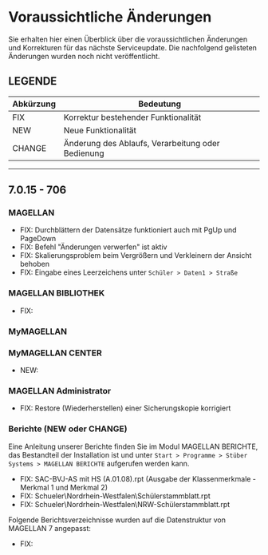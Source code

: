# Voraussichtliche Änderungen

Sie erhalten hier einen Überblick über die voraussichtlichen Änderungen und Korrekturen für das nächste Serviceupdate. Die nachfolgend gelisteten Änderungen wurden noch nicht veröffentlicht.

## LEGENDE

| Abkürzung | Bedeutung |
| --- | --- |
| FIX | Korrektur bestehender Funktionalität |
| NEW | Neue Funktionalität |
| CHANGE | Änderung des Ablaufs, Verarbeitung oder Bedienung |

---

## 7.0.15 - 706

### MAGELLAN

* FIX: Durchblättern der Datensätze funktioniert auch mit PgUp und PageDown
* FIX: Befehl "Änderungen verwerfen" ist aktiv
* FIX: Skalierungsproblem beim Vergrößern und Verkleinern der Ansicht behoben
* FIX: Eingabe eines Leerzeichens unter `Schüler > Daten1 > Straße`

### MAGELLAN BIBLIOTHEK

* FIX: 

### MyMAGELLAN

### MyMAGELLAN CENTER

* NEW:

### MAGELLAN Administrator

* FIX: Restore (Wiederherstellen) einer Sicherungskopie korrigiert

### Berichte (NEW oder CHANGE)

Eine Anleitung unserer Berichte finden Sie im Modul MAGELLAN BERICHTE, das Bestandteil der Installation ist und unter `Start > Programme > Stüber Systems > MAGELLAN BERICHTE` aufgerufen werden kann.

* FIX: SAC-BVJ-AS mit HS (A.01.08).rpt (Ausgabe der Klassenmerkmale - Merkmal 1 und Merkmal 2)
* FIX: Schueler\Nordrhein-Westfalen\Schülerstammblatt.rpt
* FIX: Schueler\Nordrhein-Westfalen\NRW-Schülerstammblatt.rpt

Folgende Berichtsverzeichnisse wurden auf die Datenstruktur von MAGELLAN 7 angepasst:

* FIX:
